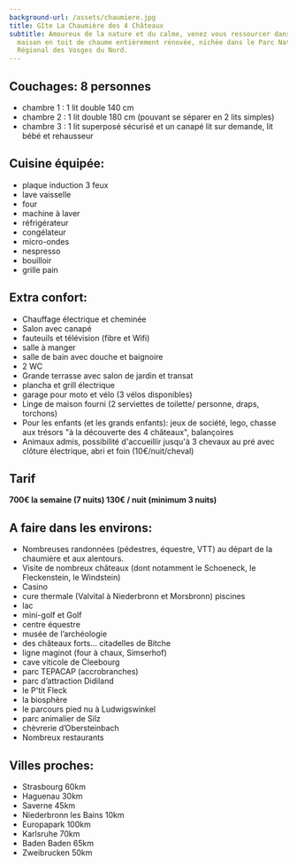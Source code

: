 ```yaml
---
background-url: /assets/chaumiere.jpg
title: Gîte La Chaumière des 4 Châteaux
subtitle: Amoureux de la nature et du calme, venez vous ressourcer dans notre
  maison en toit de chaume entièrement rénovée, nichée dans le Parc Naturel
  Régional des Vosges du Nord.
---
```

## Couchages: 8 personnes

* chambre 1 : 1 lit double 140 cm
* chambre 2 : 1 lit double 180 cm (pouvant se séparer en 2 lits simples)
* chambre 3 : 1 lit superposé sécurisé et un canapé lit
  sur demande, lit bébé et rehausseur

## Cuisine équipée:

* plaque induction 3 feux
* lave vaisselle
* four
* machine à laver
* réfrigérateur
* congélateur
* micro-ondes
* nespresso
* bouilloir
* grille pain

## Extra confort:

* Chauffage électrique et cheminée
* Salon avec canapé
* fauteuils et télévision (fibre et Wifi)
* salle à manger
* salle de bain avec douche et baignoire
* 2 WC
* Grande terrasse avec salon de jardin et transat
* plancha et grill électrique
* garage pour moto et vélo  (3 vélos disponibles)
* Linge de maison fourni (2 serviettes de toilette/ personne, draps, torchons)
* Pour les enfants (et les grands enfants): jeux de société, lego, chasse aux trésors "à la découverte des 4 châteaux", balançoires
* Animaux admis, possibilité d'accueillir jusqu'à 3 chevaux au pré avec clôture électrique, abri et foin (10€/nuit/cheval)

## Tarif

**700€ la semaine (7 nuits) 130€ / nuit (minimum 3 nuits)**

## A faire dans les environs:

* Nombreuses randonnées (pédestres, équestre, VTT) au départ de la chaumière et aux alentours.
* Visite de nombreux châteaux (dont notamment le Schoeneck, le Fleckenstein, le Windstein)
* Casino
* cure thermale (Valvital à Niederbronn et Morsbronn) piscines
* lac
* mini-golf et Golf
* centre équestre
* musée de l’archéologie
* des châteaux forts... citadelles de Bitche
* ligne maginot (four à chaux, Simserhof)
* cave viticole de Cleebourg
* parc TEPACAP (accrobranches)
* parc d’attraction Didiland
* le P'tit Fleck
* la biosphère
* le parcours pied nu à Ludwigswinkel
* parc animalier de Silz
* chèvrerie d’Obersteinbach
* Nombreux restaurants

## Villes proches:

* Strasbourg 60km
* Haguenau 30km
* Saverne 45km
* Niederbronn les Bains 10km
* Europapark 100km
* Karlsruhe 70km
* Baden Baden 65km
* Zweibrucken 50km

